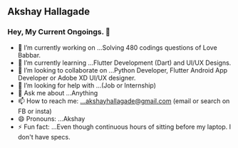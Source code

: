 ## Akshay Hallagade
### Hey, My Current Ongoings. 👋

- 🔭 I’m currently working on ...Solving 480 codings questions of Love Babbar.
- 🌱 I’m currently learning ...Flutter Development (Dart) and UI/UX Designs.
- 👯 I’m looking to collaborate on ...Python Developer, Flutter Android App Developer or Adobe XD UI/UX designer.
- 🤔 I’m looking for help with ...(Job or Internship)
- 💬 Ask me about ...Anything
- 📫 How to reach me: ...akshayhallagade@gmail.com (email or search on FB or insta)
- 😄 Pronouns: ...Akshay
- ⚡ Fun fact: ...Even though continuous hours of sitting before my laptop. I don't have specs. 
